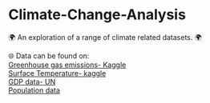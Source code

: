 # __Climate-Change-Analysis__

:earth_africa: An exploration of a range of climate related datasets. :earth_africa:

:globe_with_meridians: Data can be found on:
<br>
 [Greenhouse gas emissions- Kaggle](https://www.kaggle.com/datasets/unitednations/international-greenhouse-gas-emissions)
 <br>
[Surface Temperature- kaggle](https://www.kaggle.com/datasets/berkeleyearth/climate-change-earth-surface-temperature-data)
<br>
[GDP data- UN](https://data.un.org/Data.aspx?q=GDP+per+capita&d=SNAAMA&f=grID%3a101%3bcurrID%3aUSD%3bpcFlag%3a1)
<br>
[Population data](https://data.worldbank.org/indicator/SP.POP.TOTL?end=2013&name_desc=false&start=1990)

